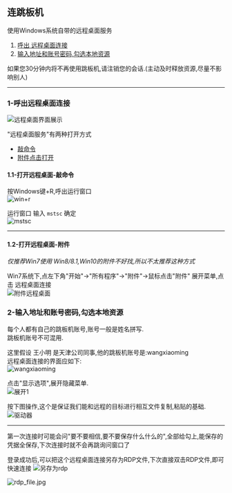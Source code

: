 ## 连跳板机
使用Windows系统自带的远程桌面服务   
1. [呼出 远程桌面连接](chapter3-2.md#1-呼出远程桌面连接)
2. [输入地址和账号密码,勾选本地资源](chapter3-2.md#2-输入地址和账号密码勾选本地资源)

如果您30分钟内将不再使用跳板机,请注销您的会话.(主动及时释放资源,尽量不影响别人)

***
### 1-呼出远程桌面连接
![远程桌面界面展示](http://img.qingyunkj.com/gitbook_netlogin/yczmlj.jpg)

"远程桌面服务"有两种打开方式  
+ [敲命令](chapter3-2.md#1.1-打开远程桌面-敲命令)
+ [附件点击打开](chapter3-2.md#1.2-打开远程桌面-附件)


#### 1.1-打开远程桌面-敲命令

按Windows键+R,呼出运行窗口  
![win+r](http://img.qingyunkj.com/gitbook_netlogin/win%2Br.jpg)
   
运行窗口 输入 `mstsc` 确定  
![mstsc](http://img.qingyunkj.com/gitbook_netlogin/mstsc.jpg)
   ***
   
#### 1.2-打开远程桌面-附件
_仅推荐Win7使用_
_Win8/8.1,Win10的附件不好找,所以不太推荐这种方式_

Win7系统下,点左下角"开始"->"所有程序"->"附件"->鼠标点击"附件" 展开菜单,点击 远程桌面连接  
![附件远程桌面](http://img.qingyunkj.com/gitbook_netlogin/%E9%99%84%E4%BB%B6mstsc.png)

### 2-输入地址和账号密码,勾选本地资源

每个人都有自己的跳板机账号,账号一般是姓名拼写.  
跳板机账号不可混用.  

这里假设 王小明 是天津公司同事,他的跳板机账号是:wangxiaoming   
远程桌面连接的界面应如下:  
![wangxiaoming](http://img.qingyunkj.com/gitbook_netlogin/wangxiaoming.png)

点击"显示选项",展开隐藏菜单.  
![展开1](http://img.qingyunkj.com/gitbook_netlogin/%E8%BF%9C%E7%A8%8B%E6%A1%8C%E9%9D%A2%E5%B1%95%E5%BC%801.jpg)

按下图操作,这个是保证我们能和远程的目标进行相互文件复制,粘贴的基础.
![驱动器](http://img.qingyunkj.com/gitbook_netlogin/%E8%BF%9C%E7%A8%8B%E5%8B%BE%E9%80%89%E9%A9%B1%E5%8A%A8%E5%99%A8.jpg)
***

第一次连接时可能会问"要不要相信,要不要保存什么什么的",全部给勾上,能保存的凭据全保存,下次连接时就不会再跳询问窗口了


登录成功后,可以把这个远程桌面连接另存为RDP文件,下次直接双击RDP文件,即可快速连接
![另存为rdp](http://img.qingyunkj.com/gitbook_netlogin/%E5%8F%A6%E5%AD%98%E4%B8%BArdp.jpg)

![rdp_file.jpg](http://img.qingyunkj.com/gitbook_netlogin/rdp_file.jpg)




